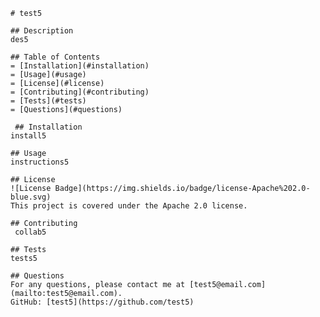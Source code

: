 
    # test5

    ## Description
    des5

    ## Table of Contents
    = [Installation](#installation)
    = [Usage](#usage)
    = [License](#license)
    = [Contributing](#contributing)
    = [Tests](#tests)
    = [Questions](#questions)

     ## Installation
    install5

    ## Usage
    instructions5

    ## License
    ![License Badge](https://img.shields.io/badge/license-Apache%202.0-blue.svg)
    This project is covered under the Apache 2.0 license.

    ## Contributing
     collab5

    ## Tests
    tests5

    ## Questions
    For any questions, please contact me at [test5@email.com](mailto:test5@email.com).
    GitHub: [test5](https://github.com/test5)

    
